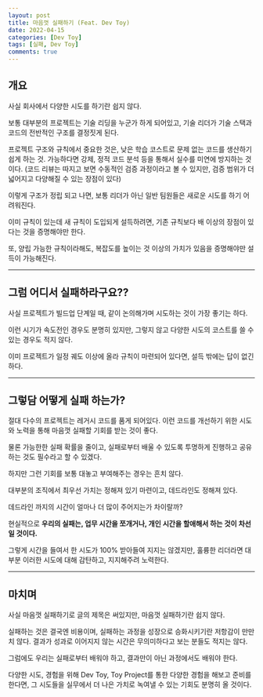```yaml
---
layout: post
title: 마음껏 실패하기 (Feat. Dev Toy)
date: 2022-04-15
categories: [Dev Toy]
tags: [실패, Dev Toy]
comments: true
---
```


## 개요

사실 회사에서 다양한 시도를 하기란 쉽지 않다.

보통 대부분의 프로젝트는 기술 리딩을 누군가 하게 되어있고, 기술 리더가 기술 스택과 코드의 전반적인 구조를 결정짓게 된다.

프로젝트 구조와 규칙에서 중요한 것은, 낮은 학습 코스트로 문제 없는 코드를 생산하기 쉽게 하는 것. 가능하다면 강제, 정적 코드 분석 등을 통해서 실수를 미연에 방지하는 것이다. (코드 리뷰는 따지고 보면 수동적인 검증 과정이라고 볼 수 있지만, 검증 범위가 더 넓어지고 다양해질 수 있는 장점이 있다)

이렇게 구조가 정립 되고 나면, 보통 리더가 아닌 일반 팀원들은 새로운 시도를 하기 어려워진다.

이미 규칙이 있는데 새 규칙이 도입되게 설득하려면, 기존 규칙보다 배 이상의 장점이 있다는 것을 증명해야만 한다.

또, 양립 가능한 규칙이라해도, 복잡도를 높이는 것 이상의 가치가 있음을 증명해야만 설득이 가능해진다.

---

## 그럼 어디서 실패하라구요??

사실 프로젝트가 빌드업 단계일 때, 같이 논의해가며 시도하는 것이 가장 좋기는 하다.

이런 시기가 속도전인 경우도 분명히 있지만, 그렇지 않고 다양한 시도의 코스트를 쓸 수 있는 경우도 적지 않다.

이미 프로젝트가 일정 궤도 이상에 올라 규칙이 마련되어 있다면, 설득 밖에는 답이 없긴하다.

---

## 그렇담 어떻게 실패 하는가?

절대 다수의 프로젝트는 레거시 코드를 품게 되어있다. 이런 코드를 개선하기 위한 시도와 노력을 통해 마음껏 실패할 기회를 받는 것이 좋다.

물론 가능한한 실패 확률을 줄이고, 실패로부터 배울 수 있도록 투명하게 진행하고 공유하는 것도 필수라고 할 수 있겠다.

하지만 그런 기회를 보통 대놓고 부여해주는 경우는 흔치 않다.

대부분의 조직에서 최우선 가치는 정해져 있기 마련이고, 데드라인도 정해져 있다.

데드라인 까지의 시간이 얼마나 더 많이 주어지는가 차이랄까?

현실적으로 **우리의 실패는, 업무 시간을 쪼개거나, 개인 시간을 할애해서 하는 것이 차선일 것이다.**

그렇게 시간을 들여서 한 시도가 100% 받아들여 지지는 않겠지만, 훌륭한 리더라면 대부분 이러한 시도에 대해 감탄하고, 지지해주려 노력한다.

---

## 마치며

사실 마음껏 실패하기로 글의 제목은 써있지만, 마음껏 실패하기란 쉽지 않다.

실패하는 것은 결국엔 비용이며, 실패하는 과정을 성장으로 승화시키기란 저항감이 만만치 않다. 결과가 성과로 이어지지 않는 시간은 무의미하다고 보는 분들도 적지는 않다.

그럼에도 우리는 실패로부터 배워야 하고, 결과만이 아닌 과정에서도 배워야 한다.

다양한 시도, 경험을 위해 Dev Toy, Toy Project를 통한 다양한 경험을 해보고 준비를 한다면, 그 시도들을 실무에서 더 나은 가치로 녹여낼 수 있는 기회도 분명히 올 것이다.
